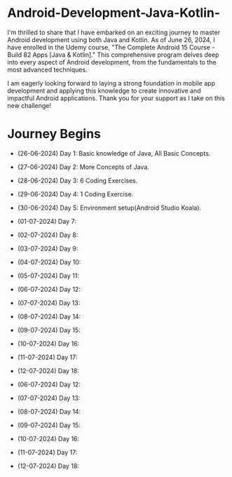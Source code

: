 # Android-Development-Java-Kotlin-

I'm thrilled to share that I have embarked on an exciting journey to master Android development using both Java and Kotlin. As of June 26, 2024, I have enrolled in the Udemy course, "The Complete Android 15 Course - Build 82 Apps [Java & Kotlin]." This comprehensive program delves deep into every aspect of Android development, from the fundamentals to the most advanced techniques.

I am eagerly looking forward to laying a strong foundation in mobile app development and applying this knowledge to create innovative and impactful Android applications. Thank you for your support as I take on this new challenge!

# Journey Begins

- (26-06-2024) Day 1: Basic knowledge of Java, All Basic Concepts. 
- (27-06-2024) Day 2: More Concepts of Java.
- (28-06-2024) Day 3: 6 Coding Exercises.
- (29-06-2024) Day 4: 1 Coding Exercise.
- (30-06-2024) Day 5: Environment setup(Android Studio Koala).
- (01-07-2024) Day 7:
- (02-07-2024) Day 8:
- (03-07-2024) Day 9:
- (04-07-2024) Day 10:
- (05-07-2024) Day 11:
- (06-07-2024) Day 12:
- (07-07-2024) Day 13:
- (08-07-2024) Day 14:
- (09-07-2024) Day 15:
- (10-07-2024) Day 16:
- (11-07-2024) Day 17:
- (12-07-2024) Day 18:


- (06-07-2024) Day 12:
- (07-07-2024) Day 13:
- (08-07-2024) Day 14:
- (09-07-2024) Day 15:
- (10-07-2024) Day 16:
- (11-07-2024) Day 17:
- (12-07-2024) Day 18:
